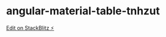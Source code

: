 # angular-material-table-tnhzut

[Edit on StackBlitz ⚡️](https://stackblitz.com/edit/angular-material-table-tnhzut)